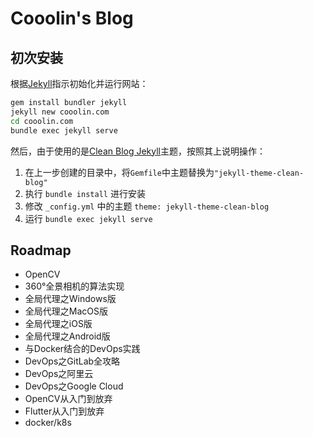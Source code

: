 # Cooolin's Blog

## 初次安装

根据[Jekyll](https://jekyllrb.com/)指示初始化并运行网站：

```sh
gem install bundler jekyll
jekyll new cooolin.com
cd cooolin.com
bundle exec jekyll serve
```

然后，由于使用的是[Clean Blog Jekyll](https://github.com/BlackrockDigital/startbootstrap-clean-blog-jekyll)主题，按照其上说明操作：

1. 在上一步创建的目录中，将`Gemfile`中主题替换为`"jekyll-theme-clean-blog"`
2. 执行 `bundle install` 进行安装
3. 修改 `_config.yml` 中的主题 `theme: jekyll-theme-clean-blog`
4. 运行 `bundle exec jekyll serve`

## Roadmap

- OpenCV
- 360°全景相机的算法实现
- 全局代理之Windows版
- 全局代理之MacOS版
- 全局代理之iOS版
- 全局代理之Android版
- 与Docker结合的DevOps实践
- DevOps之GitLab全攻略
- DevOps之阿里云
- DevOps之Google Cloud
- OpenCV从入门到放弃
- Flutter从入门到放弃
- docker/k8s



